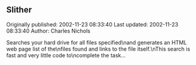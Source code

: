 ## Slither

Originally published: 2002-11-23 08:33:40
Last updated: 2002-11-23 08:33:40
Author: Charles Nichols

Searches your hard drive for all files specified\nand generates an HTML web page list of the\nfiles found and links to the file itself.\nThis search is fast and very little code to\ncomplete the task...